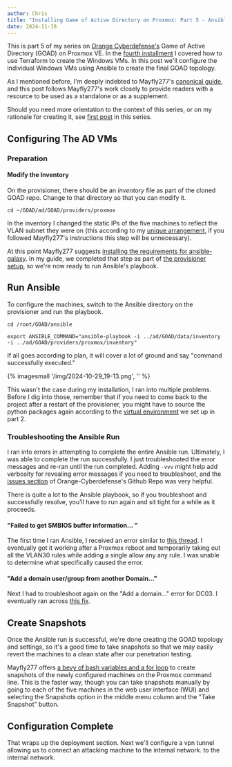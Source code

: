 ```yaml
---
author: Chris
title: "Installing Game of Active Directory on Proxmox: Part 5 - Ansible"
date: 2024-11-18
---
```


This is part 5 of my series on [Orange Cyberdefense's](https://github.com/Orange-Cyberdefense/GOAD/tree/main) Game of Active Directory (GOAD) on Proxmox VE. In the [fourth installment](https://christopherbauer.org/2024-11-17-goad-terraform) I covered how to use Terraform to create the Windows VMs. In this post we'll configure the individual Windows VMs using Ansible to create the final GOAD topology.

As I mentioned before, I'm deeply indebted to Mayfly277's [canonical guide](https://mayfly277.github.io/posts/GOAD-on-proxmox-part1-install/?ref=benheater.com), and this post follows Mayfly277's work closely to provide readers with a resource to be used as a standalone or as a supplement.

Should you need more orientation to the context of this series, or on my rationale for creating it, see [first post](https://christopherbauer.org/2024-11-08-GOAD-networking) in this series.

## Configuring The AD VMs

### Preparation

#### Modify the Inventory

On the provisioner, there should be an _inventory_ file as part of the cloned GOAD repo. Change to that directory so that you can modify it.

```
cd ~/GOAD/ad/GOAD/providers/proxmox
```

In the inventory I changed the static IPs of the five machines to reflect the VLAN subnet they were on (this according to my [unique arrangement](https://christopherbauer.org/2024-11-08-GOAD-networking), if you followed Mayfly277's instructions this step will be unnecessary).

At this point Mayfly277 suggests [installing the requirements for ansible-galaxy](https://mayfly277.github.io/posts/GOAD-on-proxmox-part4-ansible/#install-the-requirements). In my guide, we completed that step as part of [the provisioner setup](https://christopherbauer.org/2024-11-11-provisioner), so we're now ready to run Ansible's playbook.

## Run Ansible

To configure the machines, switch to the Ansible directory on the provisioner and run the playbook.

```
cd /root/GOAD/ansible
```

```
export ANSIBLE_COMMAND="ansible-playbook -i ../ad/GOAD/data/inventory -i ../ad/GOAD/providers/proxmox/inventory"
```

If all goes according to plan, it will cover a lot of ground and say "command successfully executed."

{% imagesmall '/img/2024-10-29_19-13.png', '' %}

This wasn't the case during my installation, I ran into multiple problems. Before I dig into those, remember that if you need to come back to the project after a restart of the provisioner, you might have to source the python packages again according to the [virtual environment](https://christopherbauer.org/2024-11-11-provisioner) we set up in part 2.

### Troubleshooting the Ansible Run

I ran into errors in attempting to complete the entire Ansible run. Ultimately, I was able to complete the run successfully. I just troubleshooted the error messages and re-ran until the run completed. Adding `-vvv` might help add verbosity for revealing error messages if you need to troubleshoot, and the [issues section](https://github.com/Orange-Cyberdefense/GOAD/issues) of Orange-Cyberdefense's Github Repo was very helpful.

There is quite a lot to the Ansible playbook, so if you troubleshoot and successfully resolve, you'll have to run again and sit tight for a while as it proceeds.

#### "Failed to get SMBIOS buffer information... "

The first time I ran Ansible, I received an error similar to [this thread](https://github.com/Orange-Cyberdefense/GOAD/issues/177). I eventually got it working after a Proxmox reboot and temporarily taking out all the VLAN30 rules while adding a single allow any any rule. I was unable to determine what specifically caused the error.

#### "Add a domain user/group from another Domain..."

Next I had to troubleshoot again on the "Add a domain..." error for DC03. I eventually ran across [this fix](https://github.com/Orange-Cyberdefense/GOAD/issues/58#issuecomment-1558976147).

## Create Snapshots

Once the Ansible run is successful, we're done creating the GOAD topology and settings, so it's a good time to take snapshots so that we may easily revert the machines to a clean state after our penetration testing.

Mayfly277 offers [a bevy of bash variables and a for loop](https://mayfly277.github.io/posts/GOAD-on-proxmox-part4-ansible/#create-snapshots) to create snapshots of the newly configured machines on the Proxmox command line. This is the faster way, though you can take snapshots manually by going to each of the five machines in the web user interface (WUI) and selecting the Snapshots option in the middle menu column and the "Take Snapshot" button.

## Configuration Complete

That wraps up the deployment section. Next we'll configure a vpn tunnel allowing us to connect an attacking machine to the internal network.
to the internal network.
